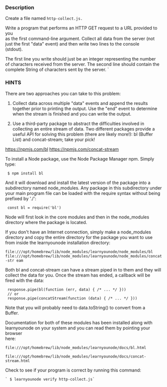 ### Description

Create a file named `http-collect.js.`

Write a program that performs an HTTP GET request to a URL provided to you  
 as the first command-line argument. Collect all data from the server (not  
 just the first "data" event) and then write two lines to the console  
 (stdout).

The first line you write should just be an integer representing the number  
 of characters received from the server. The second line should contain the  
 complete String of characters sent by the server. `

### HINTS

There are two approaches you can take to this problem:

1. Collect data across multiple "data" events and append the results  
   together prior to printing the output. Use the "end" event to determine  
   when the stream is finished and you can write the output.

2. Use a third-party package to abstract the difficulties involved in  
   collecting an entire stream of data. Two different packages provide a  
   useful API for solving this problem (there are likely more!): bl (Buffer  
   List) and concat-stream; take your pick!

<https://npmjs.com/bl> <https://npmjs.com/concat-stream>

To install a Node package, use the Node Package Manager npm. Simply type:

     $ npm install bl

And it will download and install the latest version of the package into a  
 subdirectory named node_modules. Any package in this subdirectory under  
 your main program file can be loaded with the require syntax without being  
 prefixed by './':

     const bl = require('bl')

Node will first look in the core modules and then in the node_modules  
 directory where the package is located.

If you don't have an Internet connection, simply make a node_modules  
 directory and copy the entire directory for the package you want to use  
 from inside the learnyounode installation directory:

`file:///opt/homebrew/lib/node_modules/learnyounode/node_modules/bl file:///opt/homebrew/lib/node_modules/learnyounode/node_modules/concat-str eam`

Both bl and concat-stream can have a stream piped in to them and they will  
 collect the data for you. Once the stream has ended, a callback will be  
 fired with the data:

     response.pipe(bl(function (err, data) { /* ... */ }))
     // or
     response.pipe(concatStream(function (data) { /* ... */ }))

Note that you will probably need to data.toString() to convert from a  
 Buffer.

Documentation for both of these modules has been installed along with  
 learnyounode on your system and you can read them by pointing your browser  
 here:

`file:///opt/homebrew/lib/node_modules/learnyounode/docs/bl.html`

`file:///opt/homebrew/lib/node_modules/learnyounode/docs/concat-stream.html`

Check to see if your program is correct by running this command:

    ` $ learnyounode verify http-collect.js`
